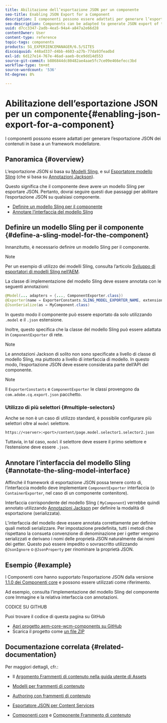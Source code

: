 ```yaml
---
title: Abilitazione dell’esportazione JSON per un componente
seo-title: Enabling JSON Export for a Component
description: I componenti possono essere adattati per generare l’esportazione JSON dei contenuti in base a un framework modellatore.
seo-description: Components can be adapted to generate JSON export of their content based on a modeler framework.
uuid: d7cc3347-2adb-4ea5-94a4-a847a2e66d28
contentOwner: User
content-type: reference
topic-tags: components
products: SG_EXPERIENCEMANAGER/6.5/SITES
discoiquuid: 448ad337-d4bb-4603-a27b-77da93feadbd
exl-id: 6d127e14-767e-46ad-aaeb-0ce9dd14d553
source-git-commit: b886844dc80482ae4aae5fc7ce09e466efecc3bd
workflow-type: tm+mt
source-wordcount: '536'
ht-degree: 8%

---
```


# Abilitazione dell’esportazione JSON per un componente{#enabling-json-export-for-a-component}

I componenti possono essere adattati per generare l’esportazione JSON dei contenuti in base a un framework modellatore.

## Panoramica {#overview}

L’esportazione JSON si basa su [Modelli Sling](https://sling.apache.org/documentation/bundles/models.html), e sul [Esportatore modello Sling](https://sling.apache.org/documentation/bundles/models.html#exporter-framework-since-130) (che si basa su [Annotazioni Jackson](https://github.com/FasterXML/jackson-annotations/wiki/Jackson-Annotations)).

Questo significa che il componente deve avere un modello Sling per esportare JSON. Pertanto, dovrai seguire questi due passaggi per abilitare l’esportazione JSON su qualsiasi componente.

* [Definire un modello Sling per il componente](/help/sites-developing/json-exporter-components.md#define-a-sling-model-for-the-component)
* [Annotare l’interfaccia del modello Sling](#annotate-the-sling-model-interface)

## Definire un modello Sling per il componente {#define-a-sling-model-for-the-component}

Innanzitutto, è necessario definire un modello Sling per il componente.

>[!NOTE]
>
>Per un esempio di utilizzo dei modelli Sling, consulta l’articolo [Sviluppo di esportatori di modelli Sling nell’AEM](https://helpx.adobe.com/experience-manager/kt/platform-repository/using/sling-model-exporter-tutorial-develop.html).

La classe di implementazione del modello Sling deve essere annotata con le seguenti annotazioni:

```java
@Model(... adapters = {..., ComponentExporter.class})
@Exporter(name = ExporterConstants.SLING_MODEL_EXPORTER_NAME, extensions = ExporterConstants.SLING_MODEL_EXTENSION)
@JsonSerialize(as = MyComponent.class)
```

In questo modo il componente può essere esportato da solo utilizzando `.model` e il `.json` estensione.

Inoltre, questo specifica che la classe del modello Sling può essere adattata in `ComponentExporter` di rete.

>[!NOTE]
>
>Le annotazioni Jackson di solito non sono specificate a livello di classe di modello Sling, ma piuttosto a livello di interfaccia di modello. In questo modo, l’esportazione JSON deve essere considerata parte dell’API del componente.

>[!NOTE]
>
>Il `ExporterConstants` e `ComponentExporter` le classi provengono da `com.adobe.cq.export.json` pacchetto.

### Utilizzo di più selettori {#multiple-selectors}

Anche se non è un caso di utilizzo standard, è possibile configurare più selettori oltre al `model` selettore.

```
https://<server>:<port>/content/page.model.selector1.selector2.json
```

Tuttavia, in tal caso, `model` il selettore deve essere il primo selettore e l’estensione deve essere `.json`.

## Annotare l’interfaccia del modello Sling {#annotate-the-sling-model-interface}

Affinché il framework di esportazione JSON possa tenere conto di, l’interfaccia modello deve implementare `ComponentExporter` interfaccia (o `ContainerExporter`, nel caso di un componente contenitore).

Interfaccia corrispondente del modello Sling ( `MyComponent`) verrebbe quindi annotato utilizzando [Annotazioni Jackson](https://github.com/FasterXML/jackson-annotations/wiki/Jackson-Annotations) per definire la modalità di esportazione (serializzata).

L’interfaccia del modello deve essere annotata correttamente per definire quali metodi serializzare. Per impostazione predefinita, tutti i metodi che rispettano la consueta convenzione di denominazione per i getter vengono serializzati e derivano i nomi delle proprietà JSON naturalmente dai nomi dei getter. Questo può essere impedito o sovrascritto utilizzando `@JsonIgnore` o `@JsonProperty` per rinominare la proprietà JSON.

## Esempio {#example}

I Componenti core hanno supportato l’esportazione JSON dalla versione [1.1.0 dei Componenti core](https://experienceleague.adobe.com/docs/experience-manager-core-components/using/introduction.html?lang=it) e possono essere utilizzati come riferimento.

Ad esempio, consulta l’implementazione del modello Sling del componente core Immagine e la relativa interfaccia con annotazioni.

CODICE SU GITHUB

Puoi trovare il codice di questa pagina su GitHub

* [Apri progetto aem-core-wcm-components su GitHub](https://github.com/Adobe-Marketing-Cloud/aem-core-wcm-components)
* Scarica il progetto come [un file ZIP](https://github.com/Adobe-Marketing-Cloud/aem-core-wcm-components/archive/master.zip)

## Documentazione correlata {#related-documentation}

Per maggiori dettagli, cfr.:

* Il [Argomento Frammenti di contenuto nella guida utente di Assets](https://helpx.adobe.com/experience-manager/6-4/assets/user-guide.html?topic=/experience-manager/6-4/assets/morehelp/content-fragments.ug.js)

* [Modelli per frammenti di contenuto](/help/assets/content-fragments/content-fragments-models.md)
* [Authoring con frammenti di contenuto](/help/sites-authoring/content-fragments.md)
* [Esportatore JSON per Content Services](/help/sites-developing/json-exporter.md)
* [Componenti core](https://experienceleague.adobe.com/docs/experience-manager-core-components/using/introduction.html?lang=it) e [Componente Frammento di contenuto](https://helpx.adobe.com/experience-manager/core-components/using/content-fragment-component.html)
